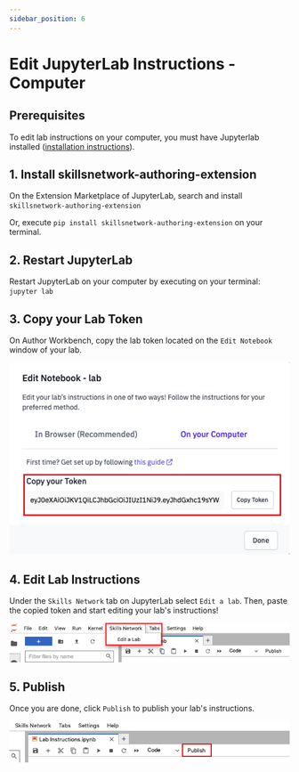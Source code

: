 ```yaml
---
sidebar_position: 6
---
```


# Edit JupyterLab Instructions - Computer

## Prerequisites
To edit lab instructions on your computer, you must have Jupyterlab installed ([installation instructions](https://jupyter.org/install)).

## 1. Install skillsnetwork-authoring-extension
On the Extension Marketplace of JupyterLab, search and install ```skillsnetwork-authoring-extension```

Or, execute ```pip install skillsnetwork-authoring-extension``` on your terminal.

## 2. Restart JupyterLab
Restart JupyterLab on your computer by executing on your terminal: ```jupyter lab```

## 3. Copy your Lab Token
On Author Workbench, copy the lab token located on the ```Edit Notebook``` window of your lab.

![Copy Lab Token Screenshot](/img/labs/edit-lab-instructions/copy-token-screenshot.png)

## 4. Edit Lab Instructions 
Under the ```Skills Network``` tab on JupyterLab select ```Edit a lab```. Then, paste the copied token and start editing your lab's instructions!

![Skills Network Menu Screenshot](/img/labs/edit-lab-instructions/menu-screenshot.png)

## 5. Publish
Once you are done, click ```Publish``` to publish your lab's instructions.

![Publish Screenshot](/img/labs/edit-lab-instructions/publish-instructions-screenshot.png)
